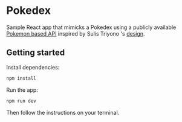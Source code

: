 # Pokedex

Sample React app that mimicks a Pokedex using a publicly available [Pokemon based API](https://pokeapi.co/) inspired by Sulis Triyono
's [design](https://dribbble.com/shots/16833947-Mobile-Pokedex-App-Design-Exploration).

## Getting started

Install dependencies:

```bash
npm install
```

Run the app:

```bash
npm run dev
```

Then follow the instructions on your terminal.
